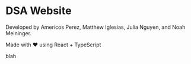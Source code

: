# DSA Website

Developed by Americos Perez, Matthew Iglesias, Julia Nguyen, and Noah Meininger.

Made with ♥ using React + TypeScript

blah